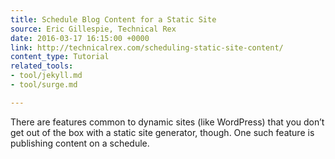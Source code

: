 ```yaml
---
title: Schedule Blog Content for a Static Site
source: Eric Gillespie, Technical Rex
date: 2016-03-17 16:15:00 +0000
link: http://technicalrex.com/scheduling-static-site-content/
content_type: Tutorial
related_tools:
- tool/jekyll.md
- tool/surge.md

---
```

There are features common to dynamic sites (like WordPress) that you don’t get out of the box with a static site generator, though. One such feature is publishing content on a schedule.
